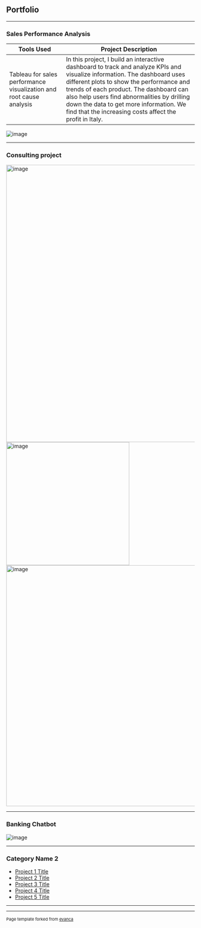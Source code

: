 ## Portfolio

---

### Sales Performance Analysis 
|Tools Used|Project Description|
|---|---|
|Tableau for sales performance visualization and root cause analysis|In this project, I build an interactive dashboard to track and analyze KPIs and visualize information. The dashboard uses different plots to show the performance and trends of each product. The dashboard can also help users find abnormalities by drilling down the data to get more information. We find that the increasing costs affect the profit in Italy.|

![image](https://github.com/user-attachments/assets/fc12ab54-fe30-44f4-9401-58dad572ef77)


---
### Consulting project
<img width="741" alt="image" src="https://github.com/user-attachments/assets/41f55b9f-199c-4103-b1af-696c86b51bcd" />
<img width="329" alt="image" src="https://github.com/user-attachments/assets/981fffbb-96e8-4829-aef1-7eaabe2bfc41" />
<img width="644" alt="image" src="https://github.com/user-attachments/assets/4d577fdf-cdb9-46f2-914f-45346e4fc0bd" />



---
### Banking Chatbot
![image](https://github.com/user-attachments/assets/a250ff0e-efe3-475a-9814-17a64028cd00)

---

### Category Name 2

- [Project 1 Title](http://example.com/)
- [Project 2 Title](http://example.com/)
- [Project 3 Title](http://example.com/)
- [Project 4 Title](http://example.com/)
- [Project 5 Title](http://example.com/)

---




---
<p style="font-size:11px">Page template forked from <a href="https://github.com/evanca/quick-portfolio">evanca</a></p>
<!-- Remove above link if you don't want to attibute -->
